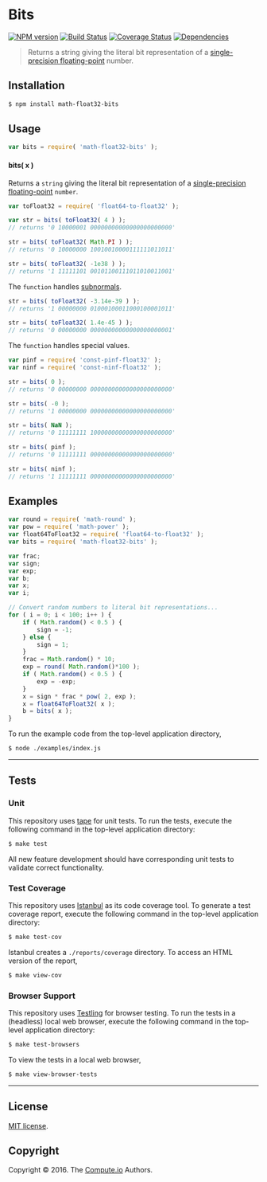 Bits
===
[![NPM version][npm-image]][npm-url] [![Build Status][build-image]][build-url] [![Coverage Status][coverage-image]][coverage-url] [![Dependencies][dependencies-image]][dependencies-url]

> Returns a string giving the literal bit representation of a [single-precision floating-point][ieee754] number.


## Installation

``` bash
$ npm install math-float32-bits
```


## Usage

``` javascript
var bits = require( 'math-float32-bits' );
```

#### bits( x )

Returns a `string` giving the literal bit representation of a [single-precision floating-point][ieee754] `number`.

``` javascript
var toFloat32 = require( 'float64-to-float32' );

var str = bits( toFloat32( 4 ) );
// returns '0 10000001 00000000000000000000000'

str = bits( toFloat32( Math.PI ) );
// returns '0 10000000 10010010000111111011011'

str = bits( toFloat32( -1e38 ) );
// returns '1 11111101 00101100111011010011001'
```

The `function` handles [subnormals][subnormals].

``` javascript
str = bits( toFloat32( -3.14e-39 ) );
// returns '1 00000000 01000100011000100001011'

str = bits( toFloat32( 1.4e-45 ) );
// returns '0 00000000 00000000000000000000001'
```

The `function` handles special values.

``` javascript
var pinf = require( 'const-pinf-float32' );
var ninf = require( 'const-ninf-float32' );

str = bits( 0 );
// returns '0 00000000 00000000000000000000000'

str = bits( -0 );
// returns '1 00000000 00000000000000000000000'

str = bits( NaN );
// returns '0 11111111 10000000000000000000000'

str = bits( pinf );
// returns '0 11111111 00000000000000000000000'

str = bits( ninf );
// returns '1 11111111 00000000000000000000000'
```


## Examples

``` javascript
var round = require( 'math-round' );
var pow = require( 'math-power' );
var float64ToFloat32 = require( 'float64-to-float32' );
var bits = require( 'math-float32-bits' );

var frac;
var sign;
var exp;
var b;
var x;
var i;

// Convert random numbers to literal bit representations...
for ( i = 0; i < 100; i++ ) {
	if ( Math.random() < 0.5 ) {
		sign = -1;
	} else {
		sign = 1;
	}
	frac = Math.random() * 10;
	exp = round( Math.random()*100 );
	if ( Math.random() < 0.5 ) {
		exp = -exp;
	}
	x = sign * frac * pow( 2, exp );
	x = float64ToFloat32( x );
	b = bits( x );
}
```

To run the example code from the top-level application directory,

``` bash
$ node ./examples/index.js
```


---
## Tests

### Unit

This repository uses [tape][tape] for unit tests. To run the tests, execute the following command in the top-level application directory:

``` bash
$ make test
```

All new feature development should have corresponding unit tests to validate correct functionality.


### Test Coverage

This repository uses [Istanbul][istanbul] as its code coverage tool. To generate a test coverage report, execute the following command in the top-level application directory:

``` bash
$ make test-cov
```

Istanbul creates a `./reports/coverage` directory. To access an HTML version of the report,

``` bash
$ make view-cov
```


### Browser Support

This repository uses [Testling][testling] for browser testing. To run the tests in a (headless) local web browser, execute the following command in the top-level application directory:

``` bash
$ make test-browsers
```

To view the tests in a local web browser,

``` bash
$ make view-browser-tests
```

<!-- [![browser support][browsers-image]][browsers-url] -->


---
## License

[MIT license](http://opensource.org/licenses/MIT).


## Copyright

Copyright &copy; 2016. The [Compute.io][compute-io] Authors.


[npm-image]: http://img.shields.io/npm/v/math-float32-bits.svg
[npm-url]: https://npmjs.org/package/math-float32-bits

[build-image]: http://img.shields.io/travis/math-io/float32-bits/master.svg
[build-url]: https://travis-ci.org/math-io/float32-bits

[coverage-image]: https://img.shields.io/codecov/c/github/math-io/float32-bits/master.svg
[coverage-url]: https://codecov.io/github/math-io/float32-bits?branch=master

[dependencies-image]: http://img.shields.io/david/math-io/float32-bits.svg
[dependencies-url]: https://david-dm.org/math-io/float32-bits

[dev-dependencies-image]: http://img.shields.io/david/dev/math-io/float32-bits.svg
[dev-dependencies-url]: https://david-dm.org/dev/math-io/float32-bits

[github-issues-image]: http://img.shields.io/github/issues/math-io/float32-bits.svg
[github-issues-url]: https://github.com/math-io/float32-bits/issues

[tape]: https://github.com/substack/tape
[istanbul]: https://github.com/gotwarlost/istanbul
[testling]: https://ci.testling.com

[compute-io]: https://github.com/compute-io/
[ieee754]: https://en.wikipedia.org/wiki/IEEE_754-2008
[subnormals]: https://en.wikipedia.org/wiki/Denormal_number
